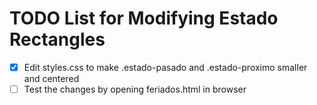 # TODO List for Modifying Estado Rectangles

- [x] Edit styles.css to make .estado-pasado and .estado-proximo smaller and centered
- [ ] Test the changes by opening feriados.html in browser
